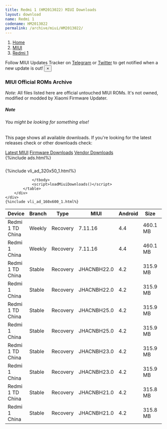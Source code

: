```yaml
---
title: Redmi 1 (HM2013022) MIUI Downloads
layout: download
name: Redmi 1
codename: HM2013022
permalink: /archive/miui/HM2013022/
---
```

<nav aria-label="breadcrumb">
    <ol class="breadcrumb">
        <li class="breadcrumb-item"><a href="/">Home</a></li>
        <li class="breadcrumb-item"><a href="/miui/">MIUI</a></li>
        <li class="breadcrumb-item active" aria-current="page"><a href="/miui/HM2013022/">Redmi 1</a></li>
    </ol>
</nav>
<div class="alert alert-primary alert-dismissible fade show" role="alert">
    Follow MIUI Updates Tracker on <a href="https://t.me/MIUIUpdatesTracker" class="alert-link">Telegram</a>
     or <a href="https://twitter.com/MiFwUpdater" class="alert-link">Twitter</a> to get notified when a new update is out!
    <button type="button" class="close" data-dismiss="alert" aria-label="Close">
        <span aria-hidden="true">&times;</span>
    </button>
</div>

### MIUI Official ROMs Archive
*Note*: All files listed here are official untouched MIUI ROMs. It's not owned, modified or modded by Xiaomi Firmware Updater.
<div class="card">
  <div class="card-body">
    <h5 class="card-title">Note</h5>
    <h6 class="card-subtitle mb-2 text-muted">You might be looking for something else!</h6>
    <p class="card-text">This page shows all available downloads.
     If you're looking for the latest releases check or other downloads check:</p>
    <a href="/miui/HM2013022/" class="card-link">Latest MIUI</a>
    <a href="/firmware/HM2013022/" class="card-link">Firmware Downloads</a>
    <a href="/vendor/HM2013022/" class="card-link">Vendor Downloads</a>
  </div>
</div>
{%include ads.html%}
<div class="row justify-content-center">
    <div class="col-10">
        <div class="table-responsive-md" style="margin-top: 25px;">
            {%include vli_ad_320x50_1.html%}
            <table id="miui" class="display dt-responsive nowrap compact table table-striped table-hover table-sm">
                <thead class="thead-dark">
                    <tr>
                        <th data-ref="device">Device</th>
                        <th data-ref="branch">Branch</th>
                        <th data-ref="type">Type</th>
                        <th data-ref="miui">MIUI</th>
                        <th data-ref="android">Android</th>
                        <th data-ref="size">Size</th>
                        <th data-ref="size">Date</th>
                        <th data-ref="link">Link</th>
                    </tr>
                </thead>
                <tbody>
                <tr><td>Redmi 1 TD China</td><td>Weekly</td><td>Recovery</td><td>7.11.16</td><td>4.4</td><td>460.1 MB</td><td>2017-11-15</td><td><a href="/miui/HM2013022/weekly/7.11.16/">Download</a></td></tr>
<tr><td>Redmi 1 China</td><td>Weekly</td><td>Recovery</td><td>7.11.16</td><td>4.4</td><td>460.1 MB</td><td>2017-11-15</td><td><a href="/miui/HM2013022/weekly/7.11.16/">Download</a></td></tr>
<tr><td>Redmi 1 TD China</td><td>Stable</td><td>Recovery</td><td>JHACNBH22.0</td><td>4.2</td><td>315.9 MB</td><td>2015-03-26</td><td><a href="/miui/HM2013022/stable/JHACNBH22.0/">Download</a></td></tr>
<tr><td>Redmi 1 China</td><td>Stable</td><td>Recovery</td><td>JHACNBH22.0</td><td>4.2</td><td>315.9 MB</td><td>2015-03-26</td><td><a href="/miui/HM2013022/stable/JHACNBH22.0/">Download</a></td></tr>
<tr><td>Redmi 1 TD China</td><td>Stable</td><td>Recovery</td><td>JHACNBH25.0</td><td>4.2</td><td>315.9 MB</td><td>2015-02-04</td><td><a href="/miui/HM2013022/stable/JHACNBH25.0/">Download</a></td></tr>
<tr><td>Redmi 1 China</td><td>Stable</td><td>Recovery</td><td>JHACNBH25.0</td><td>4.2</td><td>315.9 MB</td><td>2015-02-04</td><td><a href="/miui/HM2013022/stable/JHACNBH25.0/">Download</a></td></tr>
<tr><td>Redmi 1 TD China</td><td>Stable</td><td>Recovery</td><td>JHACNBH23.0</td><td>4.2</td><td>315.9 MB</td><td>2014-11-28</td><td><a href="/miui/HM2013022/stable/JHACNBH23.0/">Download</a></td></tr>
<tr><td>Redmi 1 China</td><td>Stable</td><td>Recovery</td><td>JHACNBH23.0</td><td>4.2</td><td>315.9 MB</td><td>2014-11-28</td><td><a href="/miui/HM2013022/stable/JHACNBH23.0/">Download</a></td></tr>
<tr><td>Redmi 1 TD China</td><td>Stable</td><td>Recovery</td><td>JHACNBH21.0</td><td>4.2</td><td>315.8 MB</td><td>2014-10-08</td><td><a href="/miui/HM2013022/stable/JHACNBH21.0/">Download</a></td></tr>
<tr><td>Redmi 1 China</td><td>Stable</td><td>Recovery</td><td>JHACNBH21.0</td><td>4.2</td><td>315.8 MB</td><td>2014-10-08</td><td><a href="/miui/HM2013022/stable/JHACNBH21.0/">Download</a></td></tr>

                </tbody>
                <script>loadMiuiDownloads()</script>
            </table>
        </div>
    </div>
    {%include vli_ad_160x600_1.html%}
</div>
